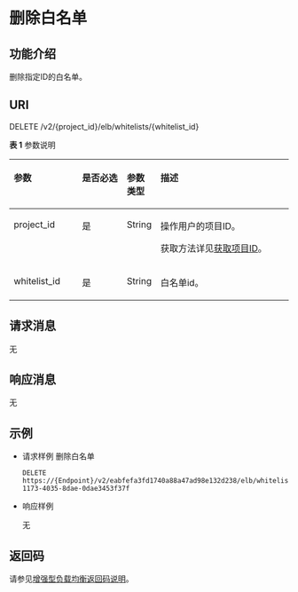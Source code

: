 # 删除白名单<a name="zh-cn_topic_0096561578"></a>

## 功能介绍<a name="zh-cn_topic_0082414422_section6316235911483"></a>

删除指定ID的白名单。

## URI<a name="zh-cn_topic_0082414422_section13528555114824"></a>

DELETE /v2/\{project\_id\}/elb/whitelists/\{whitelist\_id\}

**表 1**  参数说明

<a name="table11291317245"></a>
<table><thead align="left"><tr id="row96381719414"><th class="cellrowborder" valign="top" width="24.717528247175284%" id="mcps1.2.5.1.1"><p id="p1963161713414"><a name="p1963161713414"></a><a name="p1963161713414"></a>参数</p>
</th>
<th class="cellrowborder" valign="top" width="16.478352164783523%" id="mcps1.2.5.1.2"><p id="p4633178413"><a name="p4633178413"></a><a name="p4633178413"></a>是否必选</p>
</th>
<th class="cellrowborder" valign="top" width="9.37906209379062%" id="mcps1.2.5.1.3"><p id="p16319178418"><a name="p16319178418"></a><a name="p16319178418"></a>参数类型</p>
</th>
<th class="cellrowborder" valign="top" width="49.42505749425058%" id="mcps1.2.5.1.4"><p id="p5633171643"><a name="p5633171643"></a><a name="p5633171643"></a>描述</p>
</th>
</tr>
</thead>
<tbody><tr id="row15228105335413"><td class="cellrowborder" valign="top" width="24.717528247175284%" headers="mcps1.2.5.1.1 "><p id="p1399071505415"><a name="p1399071505415"></a><a name="p1399071505415"></a>project_id</p>
</td>
<td class="cellrowborder" valign="top" width="16.478352164783523%" headers="mcps1.2.5.1.2 "><p id="zh-cn_topic_0020100158_p557643211309"><a name="zh-cn_topic_0020100158_p557643211309"></a><a name="zh-cn_topic_0020100158_p557643211309"></a>是</p>
</td>
<td class="cellrowborder" valign="top" width="9.37906209379062%" headers="mcps1.2.5.1.3 "><p id="zh-cn_topic_0020100158_p6162677511304"><a name="zh-cn_topic_0020100158_p6162677511304"></a><a name="zh-cn_topic_0020100158_p6162677511304"></a>String</p>
</td>
<td class="cellrowborder" valign="top" width="49.42505749425058%" headers="mcps1.2.5.1.4 "><p id="zh-cn_topic_0020100158_p35845144113012"><a name="zh-cn_topic_0020100158_p35845144113012"></a><a name="zh-cn_topic_0020100158_p35845144113012"></a>操作用户的项目ID。</p>
<p id="p8222164914610"><a name="p8222164914610"></a><a name="p8222164914610"></a>获取方法详见<a href="获取项目ID.md">获取项目ID</a>。</p>
</td>
</tr>
<tr id="row136418171644"><td class="cellrowborder" valign="top" width="24.717528247175284%" headers="mcps1.2.5.1.1 "><p id="p1064517145"><a name="p1064517145"></a><a name="p1064517145"></a>whitelist_id</p>
</td>
<td class="cellrowborder" valign="top" width="16.478352164783523%" headers="mcps1.2.5.1.2 "><p id="p126401719412"><a name="p126401719412"></a><a name="p126401719412"></a>是</p>
</td>
<td class="cellrowborder" valign="top" width="9.37906209379062%" headers="mcps1.2.5.1.3 "><p id="p310673871711"><a name="p310673871711"></a><a name="p310673871711"></a>String</p>
</td>
<td class="cellrowborder" valign="top" width="49.42505749425058%" headers="mcps1.2.5.1.4 "><p id="p116411172418"><a name="p116411172418"></a><a name="p116411172418"></a>白名单id。</p>
</td>
</tr>
</tbody>
</table>

## 请求消息<a name="zh-cn_topic_0082414422_section43573271114942"></a>

无

## 响应消息<a name="zh-cn_topic_0082414422_section1490202611505"></a>

无

## 示例<a name="section159059424215"></a>

-   请求样例 删除白名单

    ```
    DELETE https://{Endpoint}/v2/eabfefa3fd1740a88a47ad98e132d238/elb/whitelists/35cb8516-1173-4035-8dae-0dae3453f37f
    ```

-   响应样例

    无


## 返回码<a name="zh-cn_topic_0049139664_section36936567"></a>

请参见[增强型负载均衡返回码说明](增强型负载均衡返回码说明.md)。

